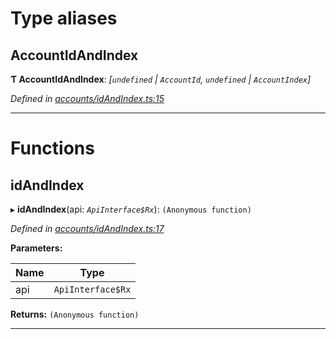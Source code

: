 

# Type aliases

<a id="accountidandindex"></a>

##  AccountIdAndIndex

**Ƭ AccountIdAndIndex**: *[`undefined` | `AccountId`, `undefined` | `AccountIndex`]*

*Defined in [accounts/idAndIndex.ts:15](https://github.com/polkadot-js/api/blob/98ea1f9/packages/api-derive/src/accounts/idAndIndex.ts#L15)*

___

# Functions

<a id="idandindex"></a>

##  idAndIndex

▸ **idAndIndex**(api: *`ApiInterface$Rx`*): `(Anonymous function)`

*Defined in [accounts/idAndIndex.ts:17](https://github.com/polkadot-js/api/blob/98ea1f9/packages/api-derive/src/accounts/idAndIndex.ts#L17)*

**Parameters:**

| Name | Type |
| ------ | ------ |
| api | `ApiInterface$Rx` |

**Returns:** `(Anonymous function)`

___

